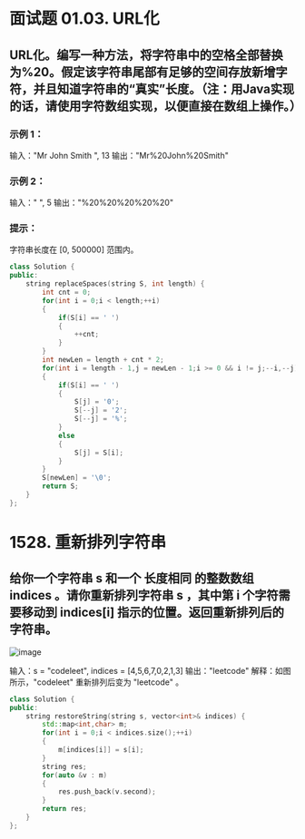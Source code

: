 # 面试题 01.03. URL化
## URL化。编写一种方法，将字符串中的空格全部替换为%20。假定该字符串尾部有足够的空间存放新增字符，并且知道字符串的“真实”长度。（注：用Java实现的话，请使用字符数组实现，以便直接在数组上操作。）

### 示例 1：

输入："Mr John Smith    ", 13
输出："Mr%20John%20Smith"

### 示例 2：
输入："               ", 5
输出："%20%20%20%20%20"
 
### 提示：
字符串长度在 [0, 500000] 范围内。


```c++
class Solution {
public:
    string replaceSpaces(string S, int length) {
        int cnt = 0;
        for(int i = 0;i < length;++i)
        {
            if(S[i] == ' ')
            {
                ++cnt;
            }
        }
        int newLen = length + cnt * 2;
        for(int i = length - 1,j = newLen - 1;i >= 0 && i != j;--i,--j)
        {
            if(S[i] == ' ')
            {
                S[j] = '0';
                S[--j] = '2';
                S[--j] = '%';
            }
            else
            {
                S[j] = S[i];
            }
        }
        S[newLen] = '\0';
        return S;
    }
};
```

# 1528. 重新排列字符串
## 给你一个字符串 s 和一个 长度相同 的整数数组 indices 。请你重新排列字符串 s ，其中第 i 个字符需要移动到 indices[i] 指示的位置。返回重新排列后的字符串。

![image](https://user-images.githubusercontent.com/60544624/110429132-6c6ed100-80e5-11eb-9bd4-31ee64876e48.png)

输入：s = "codeleet", indices = [4,5,6,7,0,2,1,3]
输出："leetcode"
解释：如图所示，"codeleet" 重新排列后变为 "leetcode" 。


```c++
class Solution {
public:
    string restoreString(string s, vector<int>& indices) {
        std::map<int,char> m;
        for(int i = 0;i < indices.size();++i)
        {
            m[indices[i]] = s[i];
        }
        string res;
        for(auto &v : m)
        {
            res.push_back(v.second);
        }
        return res;
    }
};
```
